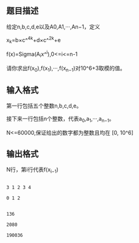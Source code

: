 ## 题目描述

<div>
 给定n,b,c,d,e以及A0,A1,···,An−1，定义
</div>
<div>
 x<sub>k</sub>=b×c^<sup>4k</sup>+d×c^<sup>2k</sup>+e
</div>
<div>
 f(x)=Sigma(A<sub>i</sub>x^<sup>i</sup>),0<=i<=n-1
</div>
<div>
 请你求出f(x<sub>0</sub>),f(x<sub>1</sub>),···,f(x<sub>n−1</sub>)对10^6+3取模的值。
</div>
<p></p>

## 输入格式

<div>
 第一行包括五个整数n,b,c,d,e。
</div>
<div>
 接下来一行包括n个整数，代表a<sub>0</sub>,a<sub>1</sub>,···,a<sub>n−1</sub>。
</div>
<div>
 N<=60000,保证给出的数字都为整数且均在 [0, 10^6]
</div>
<p></p>

## 输出格式

<div>
 N行，第i行代表f(x<sub>i−1</sub>)
</div>
<p></p>

```input1
3 1 2 3 4
0 1 2
```
```output1
136
2080
190036
```
